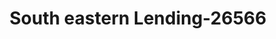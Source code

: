 ---
f_zip-code: 37745
f_state-code: TN
title: South eastern Lending-26566
f_phone: 423-638-6769
f_city-only: Greeneville
f_address: 1758 E Andrew Johnson Hwy Greeneville
f_location-unique-id: '26566'
slug: south-eastern-lending-26566
updated-on: '2024-05-30T13:46:58.046Z'
created-on: '2024-05-30T13:36:59.803Z'
published-on: '2024-05-30T13:54:32.469Z'
f_city-state: cms/city/greeneville-tn.md
f_company: cms/company/south-eastern-lending.md
f_state: cms/state/tennessee.md
layout: '[payday-loan].html'
tags: payday-loan
---